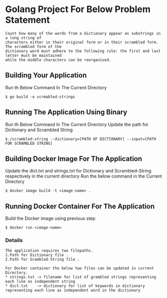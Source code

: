 # Golang Project For Below Problem Statement 

```
Count how many of the words from a dictionary appear as substrings in a long string of
characters either in their original form or in their scrambled form. The scrambled form of the
dictionary word must adhere to the following rule: the first and last letter must be maintained
while the middle characters can be reorganised.

```

## Building Your Application

Run th Below Command In The Current Directory

```
$ go build -o scrmabled-strings 
```

## Running The Application Using Binary

Run th Below Command In The Current Directory
Update the path for Dictionary and Scrambled String 

``` 
$./scrambled-string --dictionary=[PATH OF DICTIONARY] --input=[PATH FOR SCRAMBLED STRING] 
```

## Building Docker Image For The Application

Update the dict.txt and strings.txt for Dictionary and Scrambled-String respectively in the current directory
Run the below command in the Current Directory

```
$ docker image build -t <image-name> .
```

## Running Docker Container For The Application 

Build the Docker image using previous step

```
$ docker run <image-name>
```
### Details
```
The application requires two filepaths.
1.Path for Dictionary file .
2.Path for Grambled-String file .
```

```
For Docker container the below two files can be updated in current Directory.
* strings.txt -> filename for list of grambled strings representing each line as independent string
* dict.txt    -> dictionary for list of keywords in dictionary representing each line as independent word in the dictionary
```
